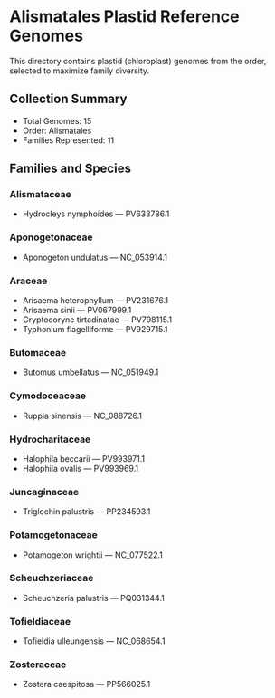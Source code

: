 # Alismatales Plastid Reference Genomes

This directory contains plastid (chloroplast) genomes from the order, selected to maximize family diversity.

## Collection Summary

- Total Genomes: 15
- Order: Alismatales
- Families Represented: 11

## Families and Species

### Alismataceae
- Hydrocleys nymphoides — PV633786.1

### Aponogetonaceae
- Aponogeton undulatus — NC_053914.1

### Araceae
- Arisaema heterophyllum — PV231676.1
- Arisaema sinii — PV067999.1
- Cryptocoryne tirtadinatae — PV798115.1
- Typhonium flagelliforme — PV929715.1

### Butomaceae
- Butomus umbellatus — NC_051949.1

### Cymodoceaceae
- Ruppia sinensis — NC_088726.1

### Hydrocharitaceae
- Halophila beccarii — PV993971.1
- Halophila ovalis — PV993969.1

### Juncaginaceae
- Triglochin palustris — PP234593.1

### Potamogetonaceae
- Potamogeton wrightii — NC_077522.1

### Scheuchzeriaceae
- Scheuchzeria palustris — PQ031344.1

### Tofieldiaceae
- Tofieldia ulleungensis — NC_068654.1

### Zosteraceae
- Zostera caespitosa — PP566025.1

